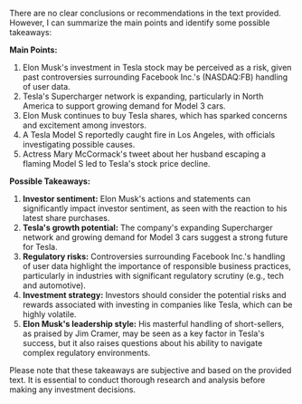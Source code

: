 There are no clear conclusions or recommendations in the text provided. However, I can summarize the main points and identify some possible takeaways:

**Main Points:**

1. Elon Musk's investment in Tesla stock may be perceived as a risk, given past controversies surrounding Facebook Inc.'s (NASDAQ:FB) handling of user data.
2. Tesla's Supercharger network is expanding, particularly in North America to support growing demand for Model 3 cars.
3. Elon Musk continues to buy Tesla shares, which has sparked concerns and excitement among investors.
4. A Tesla Model S reportedly caught fire in Los Angeles, with officials investigating possible causes.
5. Actress Mary McCormack's tweet about her husband escaping a flaming Model S led to Tesla's stock price decline.

**Possible Takeaways:**

1. **Investor sentiment:** Elon Musk's actions and statements can significantly impact investor sentiment, as seen with the reaction to his latest share purchases.
2. **Tesla's growth potential:** The company's expanding Supercharger network and growing demand for Model 3 cars suggest a strong future for Tesla.
3. **Regulatory risks:** Controversies surrounding Facebook Inc.'s handling of user data highlight the importance of responsible business practices, particularly in industries with significant regulatory scrutiny (e.g., tech and automotive).
4. **Investment strategy:** Investors should consider the potential risks and rewards associated with investing in companies like Tesla, which can be highly volatile.
5. **Elon Musk's leadership style:** His masterful handling of short-sellers, as praised by Jim Cramer, may be seen as a key factor in Tesla's success, but it also raises questions about his ability to navigate complex regulatory environments.

Please note that these takeaways are subjective and based on the provided text. It is essential to conduct thorough research and analysis before making any investment decisions.